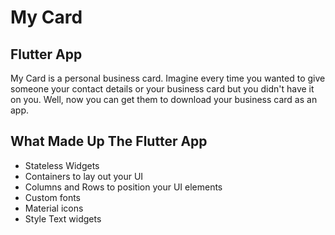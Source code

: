 # My Card

## Flutter App

My Card is a personal business card. Imagine every time you wanted to give someone your contact details or your business card but you didn't have it on you. Well, now you can get them to download your business card as an app.

## What Made Up The Flutter App

* Stateless Widgets
* Containers to lay out your UI
* Columns and Rows to position your UI elements
* Custom fonts
* Material icons
* Style Text widgets
